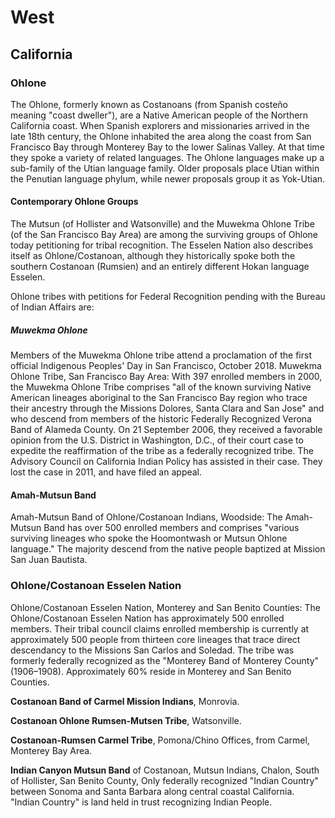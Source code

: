 # West

## California

### Ohlone

The Ohlone, formerly known as Costanoans (from Spanish costeño meaning
"coast dweller"), are a Native American people of the Northern
California coast. When Spanish explorers and missionaries arrived in
the late 18th century, the Ohlone inhabited the area along the coast
from San Francisco Bay through Monterey Bay to the lower Salinas
Valley. At that time they spoke a variety of related languages. The
Ohlone languages make up a sub-family of the Utian language family.
Older proposals place Utian within the Penutian language phylum, while
newer proposals group it as Yok-Utian.

#### Contemporary Ohlone Groups

The Mutsun (of Hollister and Watsonville) and the Muwekma Ohlone Tribe
(of the San Francisco Bay Area) are among the surviving groups of
Ohlone today petitioning for tribal recognition. The Esselen Nation
also describes itself as Ohlone/Costanoan, although they historically
spoke both the southern Costanoan (Rumsien) and an entirely different
Hokan language Esselen.

Ohlone tribes with petitions for Federal Recognition pending with the
Bureau of Indian Affairs are:

##### Muwekma Ohlone

Members of the Muwekma Ohlone tribe attend a proclamation of the first
official Indigenous Peoples' Day in San Francisco, October 2018.
Muwekma Ohlone Tribe, San Francisco Bay Area: 
With 397 enrolled members in 2000, the Muwekma Ohlone Tribe comprises
"all of the known surviving Native American lineages aboriginal to the
San Francisco Bay region who trace their ancestry through the Missions
Dolores, Santa Clara and San Jose" and who descend from members of the
historic Federally Recognized Verona Band of Alameda County. On 21
September 2006, they received a favorable opinion from the
U.S. District in Washington, D.C., of their court case to expedite the
reaffirmation of the tribe as a federally recognized tribe. The
Advisory Council on California Indian Policy has assisted in their
case. They lost the case in 2011, and have filed an appeal.

#### Amah-Mutsun Band

Amah-Mutsun Band of Ohlone/Costanoan Indians, Woodside:
The Amah-Mutsun Band has over 500 enrolled members and comprises
"various surviving lineages who spoke the Hoomontwash or Mutsun Ohlone
language." The majority descend from the native people baptized at
Mission San Juan Bautista.

### Ohlone/Costanoan Esselen Nation

Ohlone/Costanoan Esselen Nation, Monterey and San Benito Counties:
The Ohlone/Costanoan Esselen Nation has approximately 500 enrolled
members. Their tribal council claims enrolled membership is currently
at approximately 500 people from thirteen core lineages that trace
direct descendancy to the Missions San Carlos and Soledad. The tribe
was formerly federally recognized as the "Monterey Band of Monterey
County" (1906–1908). Approximately 60% reside in Monterey and San
Benito Counties.

**Costanoan Band of Carmel Mission Indians**, Monrovia.

**Costanoan Ohlone Rumsen-Mutsen Tribe**, Watsonville.

**Costanoan-Rumsen Carmel Tribe**, Pomona/Chino Offices, from Carmel,
Monterey Bay Area.

**Indian Canyon Mutsun Band** of Costanoan, Mutsun Indians, Chalon, South
of Hollister, San Benito County, Only federally recognized "Indian
Country" between Sonoma and Santa Barbara along central coastal
California. "Indian Country" is land held in trust recognizing
Indian People.
